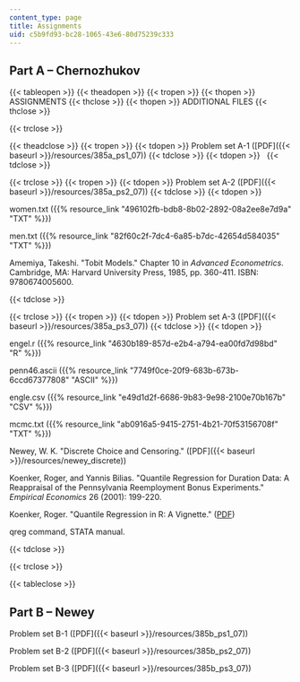 ```yaml
---
content_type: page
title: Assignments
uid: c5b9fd93-bc28-1065-43e6-80d75239c333
---
```


Part A – Chernozhukov
---------------------

{{< tableopen >}}
{{< theadopen >}}
{{< tropen >}}
{{< thopen >}}
ASSIGNMENTS
{{< thclose >}}
{{< thopen >}}
ADDITIONAL FILES
{{< thclose >}}

{{< trclose >}}

{{< theadclose >}}
{{< tropen >}}
{{< tdopen >}}
Problem set A-1 ([PDF]({{< baseurl >}}/resources/385a_ps1_07))
{{< tdclose >}}
{{< tdopen >}}
 
{{< tdclose >}}

{{< trclose >}}
{{< tropen >}}
{{< tdopen >}}
Problem set A-2 ([PDF]({{< baseurl >}}/resources/385a_ps2_07))
{{< tdclose >}}
{{< tdopen >}}


women.txt ({{% resource_link "496102fb-bdb8-8b02-2892-08a2ee8e7d9a" "TXT" %}})

men.txt ({{% resource_link "82f60c2f-7dc4-6a85-b7dc-42654d584035" "TXT" %}})

Amemiya, Takeshi. "Tobit Models." Chapter 10 in _Advanced Econometrics_. Cambridge, MA: Harvard University Press, 1985, pp. 360-411. ISBN: 9780674005600.


{{< tdclose >}}

{{< trclose >}}
{{< tropen >}}
{{< tdopen >}}
Problem set A-3 ([PDF]({{< baseurl >}}/resources/385a_ps3_07))
{{< tdclose >}}
{{< tdopen >}}


engel.r ({{% resource_link "4630b189-857d-e2b4-a794-ea00fd7d98bd" "R" %}})

penn46.ascii ({{% resource_link "7749f0ce-20f9-683b-673b-6ccd67377808" "ASCII" %}})

engle.csv ({{% resource_link "e49d1d2f-6686-9b83-9e98-2100e70b167b" "CSV" %}})

mcmc.txt ({{% resource_link "ab0916a5-9415-2751-4b21-70f53156708f" "TXT" %}})

Newey, W. K. "Discrete Choice and Censoring." ([PDF]({{< baseurl >}}/resources/newey_discrete))

Koenker, Roger, and Yannis Bilias. "Quantile Regression for Duration Data: A Reappraisal of the Pennsylvania Reemployment Bonus Experiments." _Empirical Economics_ 26 (2001): 199-220.

Koenker, Roger. "Quantile Regression in R: A Vignette." ([PDF](http://www.econ.uiuc.edu/~roger/research/rq/vig.pdf))

qreg command, STATA manual.


{{< tdclose >}}

{{< trclose >}}

{{< tableclose >}}

Part B – Newey
--------------

Problem set B-1 ([PDF]({{< baseurl >}}/resources/385b_ps1_07))

Problem set B-2 ([PDF]({{< baseurl >}}/resources/385b_ps2_07))

Problem set B-3 ([PDF]({{< baseurl >}}/resources/385b_ps3_07))